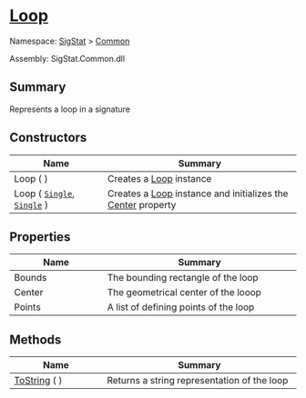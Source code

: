# [Loop](./Loop.md)

Namespace: [SigStat](././) > [Common](./README.md)

Assembly: SigStat.Common.dll

## Summary
Represents a loop in a signature

## Constructors

| Name<div><a href="#"><img width=225></a></div> | Summary<div><a href="#"><img width=525></a></div> | 
| --- | --- | 
| Loop (  ) | Creates a [Loop](https://github.com/hargitomi97/sigstat/blob/master/docs/md/SigStat/Common/Loop.md) instance | 
| Loop ( [`Single`](https://docs.microsoft.com/en-us/dotnet/api/System.Single), [`Single`](https://docs.microsoft.com/en-us/dotnet/api/System.Single) ) | Creates a [Loop](https://github.com/hargitomi97/sigstat/blob/master/docs/md/SigStat/Common/Loop.md) instance and initializes the [Center](https://github.com/hargitomi97/sigstat/blob/master/docs/md/SigStat/Common/Loop.md) property | 


## Properties

| Name<div><a href="#"><img width=225></a></div> | Summary<div><a href="#"><img width=525></a></div> | 
| --- | --- | 
| Bounds | The bounding rectangle of the loop | 
| Center | The geometrical center of the looop | 
| Points | A list of defining points of the loop | 


## Methods

| Name<div><a href="#"><img width=225></a></div> | Summary<div><a href="#"><img width=525></a></div> | 
| --- | --- | 
| [ToString](./Methods/Loop--ToString.md) (  ) | Returns a string representation of the loop | 


